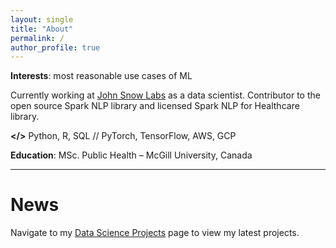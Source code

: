 ```yaml
---
layout: single
title: "About"
permalink: /
author_profile: true
---
```


**Interests**: most reasonable use cases of ML

Currently working at [John Snow Labs](https://www.johnsnowlabs.com/) as a data scientist. Contributor to the open source Spark NLP library and licensed Spark NLP for Healthcare library.

**</>** Python, R, SQL // PyTorch, TensorFlow, AWS, GCP

**Education**: MSc. Public Health – McGill University, Canada

------

# News

Navigate to my [Data Science Projects](https://luca-martial.github.io/projects/) page to view my latest projects.
